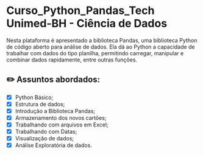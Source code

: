 # Curso_Python_Pandas_Tech Unimed-BH - Ciência de Dados
Nesta plataforma é apresentado a biblioteca Pandas, uma biblioteca Python de código aberto para análise de dados. Ela dá ao Python a capacidade de trabalhar com dados do tipo planilha, permitindo carregar, manipular e combinar dados rapidamente, entre outras funções.
 
 ## ✏️ Assuntos abordados:
- [x] Python Básico;
- [x] Estrutura de dados;
- [x] Introdução a Biblioteca Pandas;
- [X] Armazenamento dos novos cartões;
- [X] Trabalhando com arquivos em Excel;
- [X] Trabalhando com Datas;
- [X] Visualização de dados;
- [X] Análise Exploratória de dados.